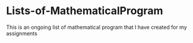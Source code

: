 # Lists-of-MathematicalProgram
This is an ongoing list of mathematical program that I have created for my assignments
